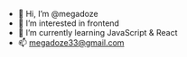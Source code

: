 - 👋 Hi, I’m @megadoze
- 👀 I’m interested in frontend
- 🌱 I’m currently learning JavaScript & React
- 📫 megadoze33@gmail.com

<!---
megadoze/megadoze is a ✨ special ✨ repository because its `README.md` (this file) appears on your GitHub profile.
You can click the Preview link to take a look at your changes.
--->

